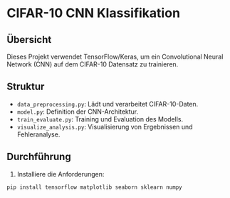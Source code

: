 # CIFAR-10 CNN Klassifikation

## Übersicht

Dieses Projekt verwendet TensorFlow/Keras, um ein Convolutional Neural Network (CNN) auf dem CIFAR-10 Datensatz zu trainieren.

## Struktur

- `data_preprocessing.py`: Lädt und verarbeitet CIFAR-10-Daten.
- `model.py`: Definition der CNN-Architektur.
- `train_evaluate.py`: Training und Evaluation des Modells.
- `visualize_analysis.py`: Visualisierung von Ergebnissen und Fehleranalyse.

## Durchführung

1. Installiere die Anforderungen:
```bash
pip install tensorflow matplotlib seaborn sklearn numpy
